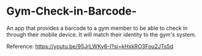 # Gym-Check-in-Barcode-
An app that provides a barcode to a gym member to be able to check in through their mobile device. 
It will match their identity to the gym's system. 

Reference: https://youtu.be/95JrLWKy6-I?si=kHxkRO3Fou2JTs5d
